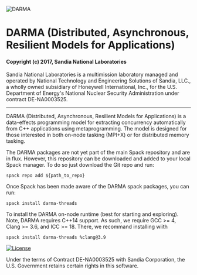 ![DARMA](https://github.com/darma-tasking/darma-frontend/blob/devel/logo.png)

# DARMA (Distributed, Asynchronous, Resilient Models for Applications) 

#### Copyright (c) 2017, Sandia National Laboratories
Sandia National Laboratories is a multimission laboratory managed and operated
by National Technology and Engineering Solutions of Sandia, LLC., a wholly 
owned subsidiary of Honeywell International, Inc., for the U.S. Department of 
Energy's National Nuclear Security Administration under contract DE-NA0003525.

---

DARMA (Distributed, Asynchronous, Resilient Models for Applications) is a
data-effects programming model for extracting concurrency automatically
from C++ applications using metaprogramming. The model is designed for those
interested in both on-node tasking (MPI+X) or for distributed memory tasking.

The DARMA packages are not yet part of the main Spack repository and
are in flux. However, this repository can be downloaded and added to your
local Spack manager. To do so just download the Git repo and run:

````
spack repo add ${path_to_repo}
````

Once Spack has been made aware of the DARMA spack packages, you can run:

````
spack install darma-threads
````

To install the DARMA on-node runtime (best for starting and exploring).
Note, DARMA requires C++14 support. As such, we require GCC >= 4, Clang >= 3.6,
and ICC >= 18. There, we recommand installing wiith

````
spack install darma-threads %clang@3.9
````

[![License](https://img.shields.io/badge/License-BSD%203--Clause-blue.svg)](https://opensource.org/licenses/BSD-3-Clause)

Under the terms of Contract DE-NA0003525 with Sandia Corporation, 
the U.S. Government retains certain rights in this software.

